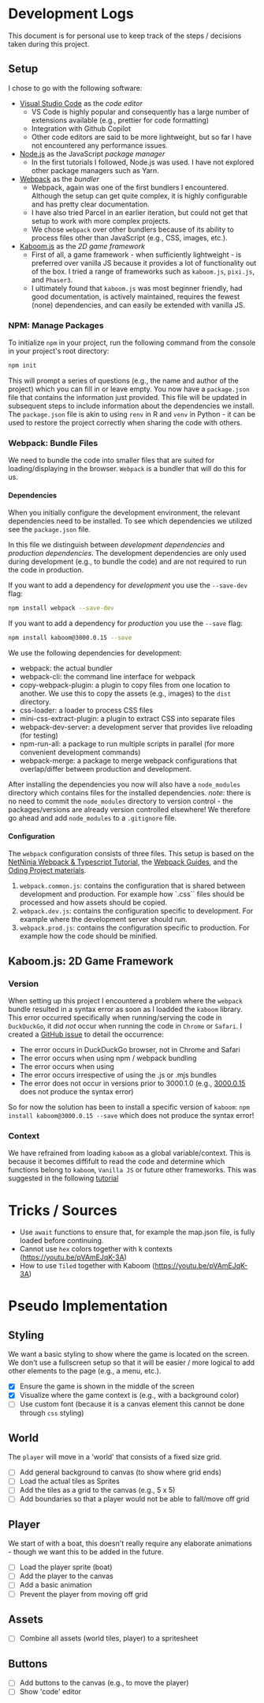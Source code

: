 # Development Logs

This document is for personal use to keep track of the steps / decisions taken during this project.

## Setup

I chose to go with the following software:

- [Visual Studio Code](https://code.visualstudio.com/) as the _code editor_
  - VS Code is highly popular and consequently has a large number of extensions available (e.g., prettier for code formatting)
  - Integration with Github Copilot
  - Other code editors are said to be more lightweight, but so far I have not encountered any performance issues.
- [Node.js](https://nodejs.org/en/) as the JavaScript _package manager_
  - In the first tutorials I followed, Node.js was used. I have not explored other package managers such as Yarn.
- [Webpack](https://webpack.js.org/) as the _bundler_
  - Webpack, again was one of the first bundlers I encountered. Although the setup can get quite complex, it is highly configurable and has pretty clear documentation.
  - I have also tried Parcel in an earlier iteration, but could not get that setup to work with more complex projects.
  - We chose `webpack` over other bundlers because of its ability to process files other than JavaScript (e.g., CSS, images, etc.).
- [Kaboom.js](https://kaboomjs.com/) as the _2D game framework_
  - First of all, a game framework - when sufficiently lightweight - is preferred over vanilla JS because it provides a lot of functionality out of the box. I tried a range of frameworks such as `kaboom.js`, `pixi.js`, and `Phaser3`.
  - I ultimately found that `kaboom.js` was most beginner friendly, had good documentation, is actively maintained, requires the fewest (none) dependencies, and can easily be extended with vanilla JS.

### NPM: Manage Packages

To initialize `npm` in your project, run the following command from the console in your project's root directory:

```bash
npm init
```

This will prompt a series of questions (e.g., the name and author of the project) which you can fill in or leave empty.
You now have a `package.json` file that contains the information just provided. This file will be updated in subsequent steps to include information about the dependencies we install. The `package.json` file is akin to using `renv` in R and `venv` in Python - it can be used to restore the project correctly when sharing the code with others.

### Webpack: Bundle Files

We need to bundle the code into smaller files that are suited for loading/displaying in the browser. `Webpack` is a bundler that will do this for us.

#### Dependencies

When you initially configure the development environment, the relevant dependencies need to be installed. To see which dependencies we utilized see the `package.json` file.

In this file we distinguish between _development dependencies_ and _production dependencies_. The development dependencies are only used during development (e.g., to bundle the code) and are not required to run the code in production.

If you want to add a dependency for _development_ you use the `--save-dev` flag:

```bash
npm install webpack --save-dev
```

If you want to add a dependency for _production_ you use the `--save` flag:

```bash
npm install kaboom@3000.0.15 --save
```

We use the following dependencies for development:

- webpack: the actual bundler
- webpack-cli: the command line interface for webpack
- copy-webpack-plugin: a plugin to copy files from one location to another. We use this to copy the assets (e.g., images) to the `dist` directory.
- css-loader: a loader to process CSS files
- mini-css-extract-plugin: a plugin to extract CSS into separate files
- webpack-dev-server: a development server that provides live reloading (for testing)
- npm-run-all: a package to run multiple scripts in parallel (for more convenient development commands)
- webpack-merge: a package to merge webpack configurations that overlap/differ between production and development.

After installing the dependencies you now will also have a `node_modules` directory which contains files for the installed dependencies.
_note_: there is no need to commit the `node_modules` directory to version control - the packages/versions are already version controlled elsewhere! We therefore go ahead and add `node_modules` to a `.gitignore` file.

#### Configuration

The `webpack` configuration consists of three files. This setup is based on the [NetNinja Webpack & Typescript Tutorial](https://www.youtube.com/watch?v=3On5Z0gjf4U&list=PL4cUxeGkcC9hOkGbwzgYFmaxB0WiduYJC&index=2), the [Webpack Guides](https://webpack.js.org/guides/), and the [Oding Project materials](https://www.theodinproject.com/lessons/node-path-javascript-restaurant-page).

1. `webpack.common.js`: contains the configuration that is shared between development and production. For example how `.css`` files should be processed and how assets should be copied.
2. `webpack.dev.js`: contains the configuration specific to development. For example where the development server should run.
3. `webpack.prod.js`: contains the configuration specific to production. For example how the code should be minified.

## Kaboom.js: 2D Game Framework

### Version

When setting up this project I encountered a problem where the `webpack` bundle resulted in a syntax error as soon as I loadded the `kaboom` library. This error occurred specifically when running/serving the code in `DuckDuckGo`, it did _not_ occur when running the code in `Chrome` or `Safari`. I created a [GitHub issue](https://github.com/replit/kaboom/issues/812) to detail the occurrence:

- The error occurs in DuckDuckGo browser, not in Chrome and Safari
- The error occurs when using npm / webpack bundling
- The error occurs when using <script src="https://unpkg.com/kaboom@3000.1.0/dist/kaboom.js"></script>
- The error occurs irrespective of using the .js or .mjs bundles
- The error does not occur in versions prior to 3000.1.0 (e.g., [3000.0.15](https://www.npmjs.com/package/kaboom/v/3000.0.15) does not produce the syntax error)

So for now the solution has been to install a specific version of `kaboom`: `npm install kaboom@3000.0.15 --save` which does not produce the syntax error!

### Context

We have refrained from loading `kaboom` as a global variable/context. This is because it becomes diffifult to read the code and determine which functions belong to `kaboom`, `Vanilla JS` or future other frameworks. This was suggested in the following [tutorial](https://youtu.be/pVAmEJqK-3A)

# Tricks / Sources

- Use `await` functions to ensure that, for example the map.json file, is fully loaded before continuing.
- Cannot use `hex` colors together with k contexts (https://youtu.be/pVAmEJqK-3A)
- How to use `Tiled` together with Kaboom (https://youtu.be/pVAmEJqK-3A)

# Pseudo Implementation

## Styling

We want a basic styling to show where the game is located on the screen. We don't use a fullscreen setup so that it will be easier / more logical to add other elements to the page (e.g., a menu, etc.).

- [x] Ensure the game is shown in the middle of the screen
- [x] Visualize where the game context is (e.g., with a background color)
- [ ] Use custom font (because it is a canvas element this cannot be done through `css` styling)

## World

The `player` will move in a 'world' that consists of a fixed size grid.

- [ ] Add general background to canvas (to show where grid ends)
- [ ] Load the actual tiles as Sprites
- [ ] Add the tiles as a grid to the canvas (e.g., 5 x 5)
- [ ] Add boundaries so that a player would not be able to fall/move off grid

## Player

We start of with a boat, this doesn't really require any elaborate animations - though we want this to be added in the future.

- [ ] Load the player sprite (boat)
- [ ] Add the player to the canvas
- [ ] Add a basic animation
- [ ] Prevent the player from moving off grid

## Assets

- [ ] Combine all assets (world tiles, player) to a spritesheet

## Buttons

- [ ] Add buttons to the canvas (e.g., to move the player)
- [ ] Show 'code' editor
